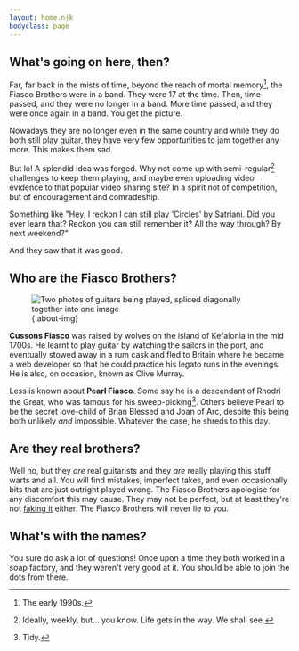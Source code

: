 ```yaml
---
layout: home.njk
bodyclass: page
---
```


<section class="about">

## What's going on here, then?

Far, far back in the mists of time, beyond the reach of mortal memory[^nineties], the Fiasco Brothers were in a band. They were 17 at the time. Then, time passed, and they were no longer in a band. More time passed, and they were once again in a band. You get the picture.

Nowadays they are no longer even in the same country and while they do both still play guitar, they have very few opportunities to jam together any more. This makes them sad.

But lo! A splendid idea was forged. Why not come up with semi-regular[^weekly] challenges to keep them playing, and maybe even uploading video evidence to that popular video sharing site? In a spirit not of competition, but of encouragement and comradeship.

Something like "Hey, I reckon I can still play 'Circles' by Satriani. Did you ever learn that? Reckon you can still remember it? All the way through? By next weekend?"

And they saw that it was good.

</section>

<section class="about">

## Who are the Fiasco Brothers?

<figure>

![Two photos of guitars being played, spliced diagonally together into one image](/public/images/split.jpg){.about-img}

</figure>

**Cussons Fiasco** was raised by wolves on the island of Kefalonia in the mid 1700s. He learnt to play guitar by watching the sailors in the port, and eventually stowed away in a rum cask and fled to Britain where he became a web developer so that he could practice his legato runs in the evenings. He is also, on occasion, known as Clive Murray.

Less is known about **Pearl Fiasco**. Some say he is a descendant of Rhodri the Great, who was famous for his sweep-picking[^tidy]. Others believe Pearl to be the secret love-child of Brian Blessed and Joan of Arc, despite this being both unlikely *and* impossible. Whatever the case, he shreds to this day.

</section>

<section class="about">

## Are they real brothers?

Well no, but they *are* real guitarists and they *are* really playing this stuff, warts and all. You will find mistakes, imperfect takes, and even occasionally bits that are just outright played wrong. The Fiasco Brothers apologise for any discomfort this may cause. They may not be perfect, but at least they're not [faking it](https://www.youtube.com/watch?v=Jqyt2fk7aNw) either. The Fiasco Brothers will never lie to you.

</section>

<section class="about">

## What's with the names?

You sure do ask a lot of questions! Once upon a time they both worked in a soap factory, and they weren't very good at it. You should be able to join the dots from there.

</section>

[^nineties]: The early 1990s.
[^weekly]: Ideally, weekly, but... you know. Life gets in the way. We shall see.
[^tidy]: Tidy.
